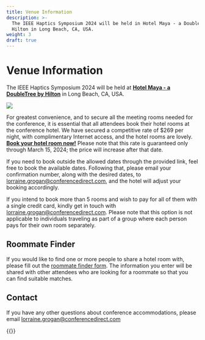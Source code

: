 ```yaml
---
title: Venue Information
description: >-
  The IEEE Haptics Symposium 2024 will be held in Hotel Maya - a DoubleTree by
  Hilton in Long Beach, CA, USA.
weight: 3
draft: true
---
```

# Venue Information

The IEEE Haptics Symposium 2024 will be held at **[Hotel Maya - a DoubleTree by Hilton](https://www.hilton.com/en/book/reservation/rooms/?ctyhocn=LGBMYDT&arrivalDate=2024-04-06&departureDate=2024-04-11&groupCode=CDT90H&room1NumAdults=1&cid=OM%2CWW%2CHILTONLINK%2CEN%2CDirectLink)** in Long Beach, CA, USA.

![](/img/2024maya.jpg)

For greatest convenience, and to secure all the meeting rooms needed for the conference,  it is essential that all attendees book their hotel rooms at the conference hotel. We have secured a competitive rate of $269 per night, with complimentary Internet access, and the hotel rooms are lovely. **[Book your hotel room now!](https://www.hilton.com/en/book/reservation/rooms/?ctyhocn=LGBMYDT&arrivalDate=2024-04-06&departureDate=2024-04-11&groupCode=CDT90H&room1NumAdults=1&cid=OM%2CWW%2CHILTONLINK%2CEN%2CDirectLink)** Please note that this rate is guaranteed only through March 15, 2024; the price will increase after that date.

If you need to book outside the allowed dates through the provided link, feel free to book the available dates. Following that, please email your confirmation number, along with the desired dates, to [lorraine.grogan@conferencedirect.com](mailto:lorraine.grogan@conferencedirect.com), and the hotel will adjust your booking accordingly.


If you intend to book more than 5 rooms and wish to pay for all of them with a single credit card, kindly get in touch with [lorraine.grogan@conferencedirect.com](mailto:lorraine.grogan@conferencedirect.com). Please note that this option is not applicable to individuals traveling as part of a group where each person pays for their own room separately.

## Roommate Finder

If you would like to find one or more people to share a hotel room with, please fill out the [roommate finder form](https://forms.gle/jRGpJXYqBbhLyPC56). The information you enter will be shared with other attendees who are looking for a roommate so that you can find suitable matches.

## Contact

If you have any other questions about conference accommodations, please email [lorraine.grogan@conferencedirect.com](mailto:lorraine.grogan@conferencedirect.com)

{{<venueGoogleMap>}}
